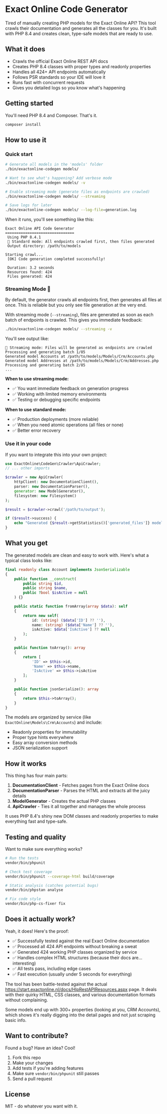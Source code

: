 # Exact Online Code Generator

Tired of manually creating PHP models for the Exact Online API? This tool crawls their documentation and generates all the classes for you. It's built with PHP 8.4 and creates clean, type-safe models that are ready to use.

## What it does

- Crawls the official Exact Online REST API docs
- Creates PHP 8.4 classes with proper types and readonly properties
- Handles all 424+ API endpoints automatically
- Follows PSR standards so your IDE will love it
- Runs fast with concurrent requests
- Gives you detailed logs so you know what's happening

## Getting started

You'll need PHP 8.4 and Composer. That's it.

```bash
composer install
```

## How to use it

### Quick start

```bash
# Generate all models in the 'models' folder
./bin/exactonline-codegen models/

# Want to see what's happening? Add verbose mode
./bin/exactonline-codegen models/ -v

# Enable streaming mode (generate files as endpoints are crawled)
./bin/exactonline-codegen models/ --streaming

# Save logs for later
./bin/exactonline-codegen models/ --log-file=generation.log
```

When it runs, you'll see something like this:

```
Exact Online API Code Generator
===============================
 Using PHP 8.4.1
 🔄 Standard mode: All endpoints crawled first, then files generated
 Output directory: /path/to/models

Starting crawl...
 [OK] Code generation completed successfully!

 Duration: 3.2 seconds
 Resources found: 424
 Files generated: 424
```

### Streaming Mode 🚀

By default, the generator crawls all endpoints first, then generates all files at once. This is reliable but you only see file generation at the very end.

With streaming mode (`--streaming`), files are generated as soon as each batch of endpoints is crawled. This gives you immediate feedback:

```bash
./bin/exactonline-codegen models/ --streaming -v
```

You'll see output like:

```
🚀 Streaming mode: Files will be generated as endpoints are crawled
Processing and generating batch 1/85
Generated model Accounts at /path/to/models/Models/Crm/Accounts.php
Generated model Addresses at /path/to/models/Models/Crm/Addresses.php
Processing and generating batch 2/85
...
```

**When to use streaming mode:**

- ✅ You want immediate feedback on generation progress
- ✅ Working with limited memory environments
- ✅ Testing or debugging specific endpoints

**When to use standard mode:**

- ✅ Production deployments (more reliable)
- ✅ When you need atomic operations (all files or none)
- ✅ Better error recovery

### Use it in your code

If you want to integrate this into your own project:

```php
use ExactOnline\CodeGen\Crawler\ApiCrawler;
// ... other imports

$crawler = new ApiCrawler(
    httpClient: new DocumentationClient(),
    parser: new DocumentationParser(),
    generator: new ModelGenerator(),
    filesystem: new Filesystem()
);

$result = $crawler->crawl('/path/to/output');

if ($result->success) {
    echo "Generated {$result->getStatistics()['generated_files']} models\n";
}
```

## What you get

The generated models are clean and easy to work with. Here's what a typical class looks like:

```php
final readonly class Account implements JsonSerializable
{
    public function __construct(
        public string $id,
        public string $name,
        public ?bool $isActive = null
    ) {}

    public static function fromArray(array $data): self
    {
        return new self(
            id: (string) ($data['ID'] ?? ''),
            name: (string) ($data['Name'] ?? ''),
            isActive: $data['IsActive'] ?? null
        );
    }

    public function toArray(): array
    {
        return [
            'ID' => $this->id,
            'Name' => $this->name,
            'IsActive' => $this->isActive
        ];
    }

    public function jsonSerialize(): array
    {
        return $this->toArray();
    }
}
```

The models are organized by service (like `ExactOnline\Models\Crm\Accounts`) and include:

- Readonly properties for immutability
- Proper type hints everywhere
- Easy array conversion methods
- JSON serialization support

## How it works

This thing has four main parts:

1. **DocumentationClient** - Fetches pages from the Exact Online docs
2. **DocumentationParser** - Parses the HTML and extracts all the juicy details
3. **ModelGenerator** - Creates the actual PHP classes
4. **ApiCrawler** - Ties it all together and manages the whole process

It uses PHP 8.4's shiny new DOM classes and readonly properties to make everything fast and type-safe.

## Testing and quality

Want to make sure everything works?

```bash
# Run the tests
vendor/bin/phpunit

# Check test coverage
vendor/bin/phpunit --coverage-html build/coverage

# Static analysis (catches potential bugs)
vendor/bin/phpstan analyse

# Fix code style
vendor/bin/php-cs-fixer fix
```

## Does it actually work?

Yeah, it does! Here's the proof:

- ✅ Successfully tested against the real Exact Online documentation
- ✅ Processed all 424 API endpoints without breaking a sweat
- ✅ Generated 424 working PHP classes organized by service
- ✅ Handles complex HTML structures (because their docs are... interesting)
- ✅ All tests pass, including edge cases
- ✅ Fast execution (usually under 5 seconds for everything)

The tool has been battle-tested against the actual https://start.exactonline.nl/docs/HlpRestAPIResources.aspx page. It deals with their quirky HTML, CSS classes, and various documentation formats without complaining.

Some models end up with 300+ properties (looking at you, CRM Accounts), which shows it's really digging into the detail pages and not just scraping basic info.

## Want to contribute?

Found a bug? Have an idea? Cool!

1. Fork this repo
2. Make your changes
3. Add tests if you're adding features
4. Make sure `vendor/bin/phpunit` still passes
5. Send a pull request

## License

MIT - do whatever you want with it.
